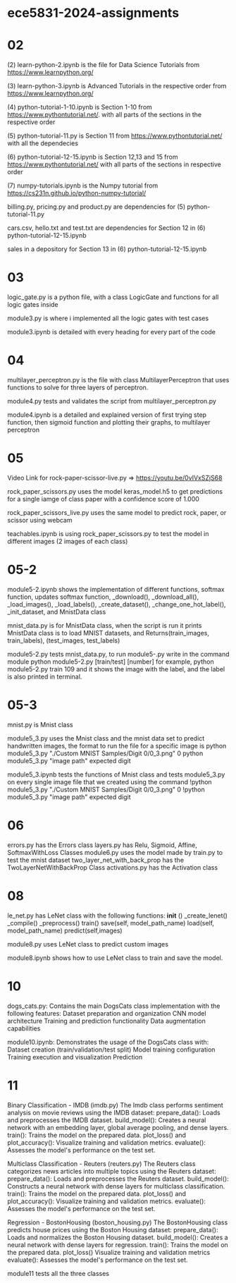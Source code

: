 # ece5831-2024-assignments

# 02

(2) learn-python-2.ipynb is the file for Data Science Tutorials from https://www.learnpython.org/

(3) learn-python-3.ipynb is Advanced Tutorials in the respective order from https://www.learnpython.org/

(4) python-tutorial-1-10.ipynb is Section 1-10 from https://www.pythontutorial.net/. with all parts of the sections in the respective order

(5) python-tutorial-11.py is Section 11 from https://www.pythontutorial.net/ with all the dependecies

(6) python-tutorial-12-15.ipynb is Section 12,13 and 15 from https://www.pythontutorial.net/ with all parts of the sections in respective order

(7) numpy-tutorials.ipynb is the Numpy tutorial from https://cs231n.github.io/python-numpy-tutorial/

billing.py, pricing.py and product.py are dependencies for (5) python-tutorial-11.py

cars.csv, hello.txt and test.txt are dependencies for Section 12 in (6) python-tutorial-12-15.ipynb

sales in a depository for Section 13 in (6) python-tutorial-12-15.ipynb

# 03

logic_gate.py is a python file, with a class LogicGate and functions for all logic gates inside 

module3.py is where i implemented all the logic gates with test cases

module3.ipynb is detailed with every heading for every part of the code

# 04

multilayer_perceptron.py is the file with class MultilayerPerceptron that uses functions to solve for three layers of perceptron.

module4.py tests and validates the script from multilayer_perceptron.py

module4.ipynb is a detailed and explained version of first trying step function, then sigmoid function and plotting their graphs, to multilayer perceptron 
 
# 05

Video Link for rock-paper-scissor-live.py => https://youtu.be/0vIVxSZjS68 

rock_paper_scissors.py uses the model keras_model.h5 to get predictions for a single iamge of class paper with a confidence score of 1.000

rock_paper_scissors_live.py uses the same model to predict rock, paper, or scissor using webcam 

teachables.ipynb is using rock_paper_scissors.py to test the model in different images (2 images of each class)

# 05-2

module5-2.ipynb shows the implementation of different functions, softmax function, updates softmax function, _download(), _download_all(), _load_images(), _load_labels(), _create_dataset(), _change_one_hot_label(), _init_dataset,   and MnistData class

mnist_data.py is for MnistData class, when the script is run it prints MnistData class is to load MNIST datasets, and   Returns(train_images, train_labels), (test_images, test_labels) 

module5-2.py tests mnist_data.py, to run module5-.py write in the command module
python module5-2.py [train/test] [number]
for example, 
python module5-2.py train 109
and it shows the image with the label, and the label is also printed in terminal. 


# 05-3
mnist.py is Mnist class 

module5_3.py uses the Mnist class and the mnist data set to predict handwritten images, the format to run the file for a specific image is 
python module5_3.py "./Custom MNIST Samples/Digit 0/0_3.png" 0
python module5_3.py "image path" expected digit

module5_3.ipynb tests the functions of Mnist class and tests module5_3.py on every single image file that we created using the command 
!python module5_3.py "./Custom MNIST Samples/Digit 0/0_3.png" 0
!python module5_3.py "image path" expected digit


# 06 
errors.py has the Errors class
layers.py has Relu, Sigmoid, Affine, SoftmaxWithLoss Classes
module6.py uses the model made by train.py to test the mnist dataset
two_layer_net_with_back_prop has the TwoLayerNetWithBackProp Class
activations.py has the Activation class

# 08 
le_net.py has LeNet class with the following functions:
__init__ ()
_create_lenet()
_compile()
_preprocess()
train()
save(self, model_path_name)
load(self, model_path_name)
predict(self,images)

module8.py uses LeNet class to predict custom images 

module8.ipynb shows how to use LeNet class to train and save the model.

# 10
dogs_cats.py: Contains the main DogsCats class implementation with the following features:
Dataset preparation and organization
CNN model architecture
Training and prediction functionality
Data augmentation capabilities

module10.ipynb: Demonstrates the usage of the DogsCats class with:
Dataset creation (train/validation/test split)
Model training configuration
Training execution and visualization
Prediction

# 11
Binary Classification - IMDB (imdb.py)
The Imdb class performs sentiment analysis on movie reviews using the IMDB dataset:
prepare_data(): Loads and preprocesses the IMDB dataset.
build_model(): Creates a neural network with an embedding layer, global average pooling, and dense layers.
train(): Trains the model on the prepared data.
plot_loss() and plot_accuracy(): Visualize training and validation metrics.
evaluate(): Assesses the model's performance on the test set.

Multiclass Classification - Reuters (reuters.py)
The Reuters class categorizes news articles into multiple topics using the Reuters dataset:
prepare_data(): Loads and preprocesses the Reuters dataset.
build_model(): Constructs a neural network with dense layers for multiclass classification.
train(): Trains the model on the prepared data.
plot_loss() and plot_accuracy(): Visualize training and validation metrics.
evaluate(): Assesses the model's performance on the test set.

Regression - BostonHousing (boston_housing.py)
The BostonHousing class predicts house prices using the Boston Housing dataset:
prepare_data(): Loads and normalizes the Boston Housing dataset.
build_model(): Creates a neural network with dense layers for regression.
train(): Trains the model on the prepared data.
plot_loss()  Visualize training and validation metrics
evaluate(): Assesses the model's performance on the test set.

module11 tests all the three classes
